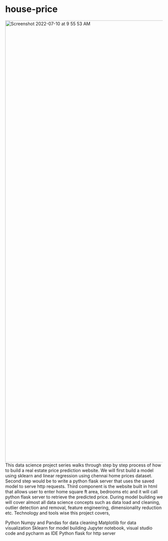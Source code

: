 # house-price
<img width="1413" alt="Screenshot 2022-07-10 at 9 55 53 AM" src="https://user-images.githubusercontent.com/106500866/178131251-4f58ec67-bf12-4065-9dc0-55dcf714de1d.png">
This data science project series walks through step by step process of how to build a real estate price prediction website. We will first build a model using sklearn and linear regression using chennai home prices dataset. Second step would be to write a python flask server that uses the saved model to serve http requests. Third component is the website built in html that allows user to enter home square ft area, bedrooms etc and it will call python flask server to retrieve the predicted price. During model building we will cover almost all data science concepts such as data load and cleaning, outlier detection and removal, feature engineering, dimensionality reduction etc. Technology and tools wise this project covers,

Python
Numpy and Pandas for data cleaning
Matplotlib for data visualization
Sklearn for model building
Jupyter notebook, visual studio code and pycharm as IDE
Python flask for http server
